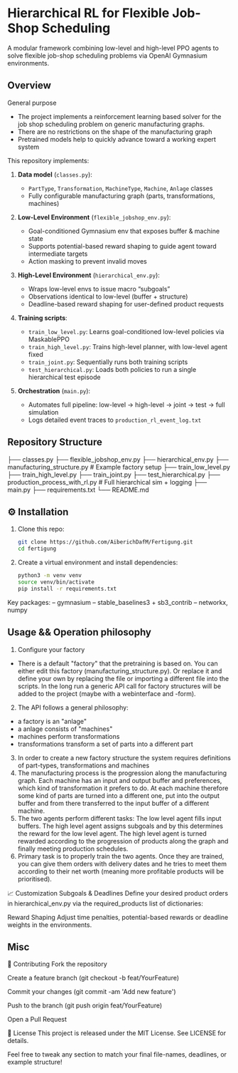 # Hierarchical RL for Flexible Job-Shop Scheduling

A modular framework combining low-level and high-level PPO agents to solve flexible job-shop scheduling problems via OpenAI Gymnasium environments.

## Overview
General purpose
- The project implements a reinforcement learning based solver for the job shop scheduling problem on generic manufacturing graphs.
- There are no restrictions on the shape of the manufacturing graph 
- Pretrained models help to quickly advance toward a working expert system

This repository implements:

1. **Data model** (`classes.py`):  
   - `PartType`, `Transformation`, `MachineType`, `Machine`, `Anlage` classes  
   - Fully configurable manufacturing graph (parts, transformations, machines)

2. **Low-Level Environment** (`flexible_jobshop_env.py`):  
   - Goal-conditioned Gymnasium env that exposes buffer & machine state  
   - Supports potential-based reward shaping to guide agent toward intermediate targets  
   - Action masking to prevent invalid moves

3. **High-Level Environment** (`hierarchical_env.py`):  
   - Wraps low-level envs to issue macro “subgoals”  
   - Observations identical to low-level (buffer + structure)  
   - Deadline-based reward shaping for user-defined product requests

4. **Training scripts**:  
   - `train_low_level.py`: Learns goal-conditioned low-level policies via MaskablePPO  
   - `train_high_level.py`: Trains high-level planner, with low-level agent fixed  
   - `train_joint.py`: Sequentially runs both training scripts  
   - `test_hierarchical.py`: Loads both policies to run a single hierarchical test episode  

5. **Orchestration** (`main.py`):  
   - Automates full pipeline: low-level → high-level → joint → test → full simulation  
   - Logs detailed event traces to `production_rl_event_log.txt`

## Repository Structure

├── classes.py
├── flexible_jobshop_env.py
├── hierarchical_env.py
├── manufacturing_structure.py # Example factory setup
├── train_low_level.py
├── train_high_level.py
├── train_joint.py
├── test_hierarchical.py
├── production_process_with_rl.py # Full hierarchical sim + logging
├── main.py
├── requirements.txt
└── README.md

## ⚙️ Installation

1. Clone this repo:
   ```bash
   git clone https://github.com/AiberichDafM/Fertigung.git
   cd fertigung
2. Create a virtual environment and install dependencies:

    ```bash
    python3 -m venv venv
    source venv/bin/activate
    pip install -r requirements.txt

Key packages:
– gymnasium
– stable_baselines3 + sb3_contrib
– networkx, numpy

## Usage && Operation philosophy
1. Configure your factory
-  There is a default "factory" that the pretraining is based on.
You can either edit this factory (manufacturing_structure.py). Or replace it and define your own by replacing the file or importing a different file into the scripts. In the long run a generic API call for factory structures will be added to the project (maybe with a webinterface and -form).
2. The API follows a general philosophy:
-   a factory is an "anlage"
-   a anlage consists of "machines"
-   machines perform transformations
-   transformations transform a set of parts into a different part
3. In order to create a new factory structure the system requires definitions of part-types, transformations and machines
4. The manufacturing process is the progression along the manufacturing graph. Each machine has an input and output buffer and preferences, which kind of transformation it prefers to do. At each machine therefore some kind of parts are turned into a different one, put into the output buffer and from there transferred to the input buffer of a different machine.
5. The two agents perform different tasks: The low level agent fills input buffers. The high level agent assigns subgoals and by this determines the reward for the low level agent. The high level agent is turned rewarded according to the progression of products along the graph and finally meeting production schedules.
6. Primary task is to properly train the two agents. Once they are trained, you can give them orders with delivery dates and he tries to meet them according to their net worth (meaning more profitable products will be prioritised). 


📈 Customization
Subgoals & Deadlines
Define your desired product orders in hierarchical_env.py via the required_products list of dictionaries:

Reward Shaping
Adjust time penalties, potential-based rewards or deadline weights in the environments.

## Misc
🤝 Contributing
Fork the repository

Create a feature branch (git checkout -b feat/YourFeature)

Commit your changes (git commit -am 'Add new feature')

Push to the branch (git push origin feat/YourFeature)

Open a Pull Request

📄 License
This project is released under the MIT License. See LICENSE for details.


Feel free to tweak any section to match your final file-names, deadlines, or example structure!
